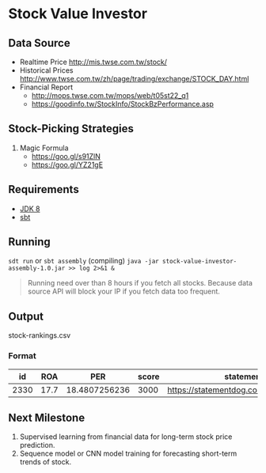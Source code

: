 # Stock Value Investor  
  
## Data Source
- Realtime Price http://mis.twse.com.tw/stock/
- Historical Prices http://www.twse.com.tw/zh/page/trading/exchange/STOCK_DAY.html
- Financial Report
  - http://mops.twse.com.tw/mops/web/t05st22_q1
  - https://goodinfo.tw/StockInfo/StockBzPerformance.asp

## Stock-Picking Strategies
1. Magic Formula
	- https://goo.gl/s91ZlN
	- https://goo.gl/YZ21gE

## Requirements
- [JDK 8](http://www.oracle.com/technetwork/java/javase/downloads/jdk8-downloads-2133151.html)
- [sbt](https://www.scala-sbt.org/)

## Running
`sdt run`
or
`sbt assembly` (compiling)
`java -jar stock-value-investor-assembly-1.0.jar >> log 2>&1 &`
> Running need over than 8 hours if you fetch all stocks. Because data source API will block your IP if you fetch data too frequent.
## Output
stock-rankings.csv

### Format
| id | ROA | PER | score | statementdog | tradingview |
|-|-|-|-|-|-|
| 2330 | 17.7 | 18.4807256236 | 3000 | https://statementdog.com/analysis/tpe/2330 | https://stock.cnyes.com/market/TSE:2330:STOCK |

## Next Milestone
1. Supervised learning from financial data for long-term stock price prediction.
2. Sequence model or CNN model training for forecasting short-term trends of stock.